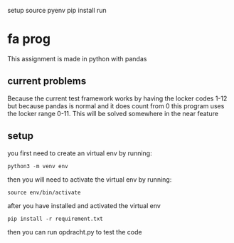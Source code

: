 setup
source pyenv
pip install
run

# fa prog
This assignment is made in python with pandas

## current problems
Because the current test framework works by having the locker codes 1-12 but because pandas is normal and it does count from 0 this program uses the locker range 0-11. This will be solved somewhere in the near feature

## setup
you first need to create an virtual env by running:
```py
python3 -m venv env
```

then you will need to activate the virtual env by running:
```
source env/bin/activate
```

after you have installed and activated the virtual env
```
pip install -r requirement.txt
```

then you can run opdracht.py to test the code 